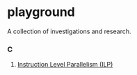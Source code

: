 # playground

A collection of investigations and research.

### C
1. [Instruction Level Parallelism (ILP)](/instruction_parallelism/Readme.md)
